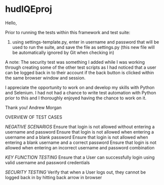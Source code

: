 # hudlQEproj

Hello, 

Prior to running the tests within this framework and test suite:

1. using settings-template.py, enter in username and password that will be used to run the suite,
and save the file as settings.py (this new file will be automatically ignored by Git when checking in)



A note: The security test was something I added while I was working through creating some of the other test scripts as I had noticed that a
user can be logged back in to their account if the back button is clicked within the same browser window and session.

I appreciate the opportunity to work on and develop my skills with Python and Selenium.
I had not had a chance to write test automation with Python prior to this and I thoroughly enjoyed having the chance to work on it.

Thank you!
Andrew Morgan


OVERVIEW OF TEST CASES

*NEGATIVE SCENARIOS*
Ensure that login is not allowed without entering a username and password
Ensure that login is not allowed when entering a username and a blank password
Ensure that login is not allowed when entering a blank username and a correct password
Ensure that login is not allowed when entering an incorrect username and password combination


*KEY FUNCTION TESTING*
Ensure that a User can successfully login using valid username and password credentials

*SECURITY TESTING*
Verify that when a User logs out, they cannot be logged back in by hitting back arrow in browser


